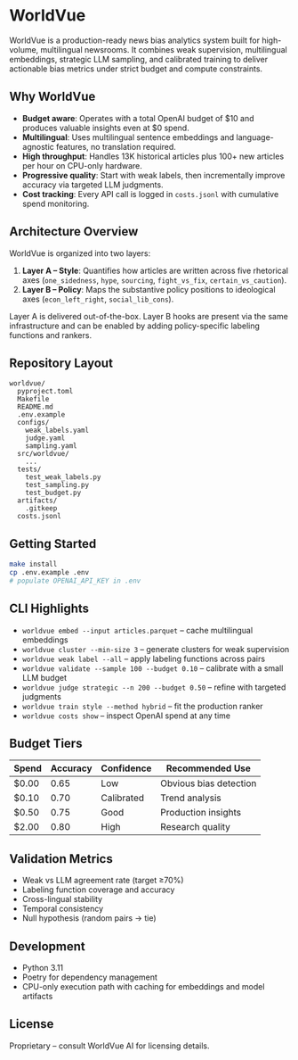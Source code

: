 # WorldVue

WorldVue is a production-ready news bias analytics system built for high-volume, multilingual newsrooms. It combines weak supervision, multilingual embeddings, strategic LLM sampling, and calibrated training to deliver actionable bias metrics under strict budget and compute constraints.

## Why WorldVue

- **Budget aware**: Operates with a total OpenAI budget of $10 and produces valuable insights even at $0 spend.
- **Multilingual**: Uses multilingual sentence embeddings and language-agnostic features, no translation required.
- **High throughput**: Handles 13K historical articles plus 100+ new articles per hour on CPU-only hardware.
- **Progressive quality**: Start with weak labels, then incrementally improve accuracy via targeted LLM judgments.
- **Cost tracking**: Every API call is logged in `costs.jsonl` with cumulative spend monitoring.

## Architecture Overview

WorldVue is organized into two layers:

1. **Layer A – Style**: Quantifies how articles are written across five rhetorical axes (`one_sidedness`, `hype`, `sourcing`, `fight_vs_fix`, `certain_vs_caution`).
2. **Layer B – Policy**: Maps the substantive policy positions to ideological axes (`econ_left_right`, `social_lib_cons`).

Layer A is delivered out-of-the-box. Layer B hooks are present via the same infrastructure and can be enabled by adding policy-specific labeling functions and rankers.

## Repository Layout

```
worldvue/
  pyproject.toml
  Makefile
  README.md
  .env.example
  configs/
    weak_labels.yaml
    judge.yaml
    sampling.yaml
  src/worldvue/
    ...
  tests/
    test_weak_labels.py
    test_sampling.py
    test_budget.py
  artifacts/
    .gitkeep
  costs.jsonl
```

## Getting Started

```bash
make install
cp .env.example .env
# populate OPENAI_API_KEY in .env
```

## CLI Highlights

- `worldvue embed --input articles.parquet` – cache multilingual embeddings
- `worldvue cluster --min-size 3` – generate clusters for weak supervision
- `worldvue weak label --all` – apply labeling functions across pairs
- `worldvue validate --sample 100 --budget 0.10` – calibrate with a small LLM budget
- `worldvue judge strategic --n 200 --budget 0.50` – refine with targeted judgments
- `worldvue train style --method hybrid` – fit the production ranker
- `worldvue costs show` – inspect OpenAI spend at any time

## Budget Tiers

| Spend | Accuracy | Confidence | Recommended Use |
|-------|----------|------------|-----------------|
| $0.00 | 0.65     | Low        | Obvious bias detection |
| $0.10 | 0.70     | Calibrated | Trend analysis |
| $0.50 | 0.75     | Good       | Production insights |
| $2.00 | 0.80     | High       | Research quality |

## Validation Metrics

- Weak vs LLM agreement rate (target ≥70%)
- Labeling function coverage and accuracy
- Cross-lingual stability
- Temporal consistency
- Null hypothesis (random pairs → tie)

## Development

- Python 3.11
- Poetry for dependency management
- CPU-only execution path with caching for embeddings and model artifacts

## License

Proprietary – consult WorldVue AI for licensing details.
